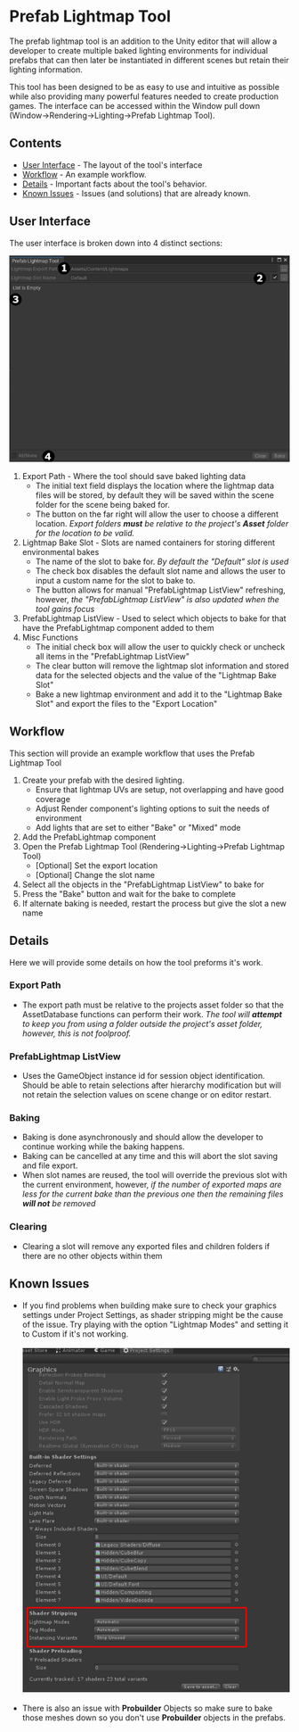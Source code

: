 # Prefab Lightmap Tool

The prefab lightmap tool is an addition to the Unity editor that will allow a developer to create multiple baked lighting environments for individual prefabs that can then later be instantiated in different scenes but retain their lighting information.

This tool has been designed to be as easy to use and intuitive as possible while also providing many powerful features needed to create production games.  The interface can be accessed within the Window pull down (Window->Rendering->Lighting->Prefab Lightmap Tool).

## Contents
* [User Interface](#user-interface "User Interface") - The layout of the tool's interface
* [Workflow](#workflow "Workflow") - An example workflow.
* [Details](#details "Details") - Important facts about the tool's behavior.
* [Known Issues](#known-issues "Known Issues") - Issues (and solutions) that are already known.


## User Interface

The user interface is broken down into 4 distinct sections:

![Graphics Settings](./assets/images/prefablightmaptool.png)

1. Export Path - Where the tool should save baked lighting data
	- The initial text field displays the location where the lightmap data files will be stored, by default they will be saved within the scene folder for the scene being baked for.
	- The button on the far right will allow the user to choose a different location.  *Export folders **must** be relative to the project's **Asset** folder for the location to be valid.*
2. Lightmap Bake Slot - Slots are named containers for storing different environmental bakes
	- The name of the slot to bake for. *By default the "Default" slot is used*
	- The check box disables the default slot name and allows the user to input a custom name for the slot to bake to.
	- The button allows for manual "PrefabLightmap ListView" refreshing, however, *the "PrefabLightmap ListView" is also updated when the tool gains focus*
3. PrefabLightmap ListView - Used to select which objects to bake for that have the PrefabLightmap component added to them
4. Misc Functions
	- The initial check box will allow the user to quickly check or uncheck all items in the "PrefabLightmap ListView"
	- The clear button will remove the lightmap slot information and stored data for the selected objects and the value of the "Lightmap Bake Slot"
	- Bake a new lightmap environment and add it to the "Lightmap Bake Slot" and export the files to the "Export Location"


## Workflow

This section will provide an example workflow that uses the Prefab Lightmap Tool

1. Create your prefab with the desired lighting.
	- Ensure that lightmap UVs are setup, not overlapping and have good coverage
	- Adjust Render component's lighting options to suit the needs of environment
	- Add lights that are set to either "Bake" or "Mixed" mode
2. Add the PrefabLightmap component
3. Open the Prefab Lightmap Tool (Rendering->Lighting->Prefab Lightmap Tool)
	- [Optional] Set the export location
	- [Optional] Change the slot name
4. Select all the objects in the "PrefabLightmap ListView" to bake for
5. Press the "Bake" button and wait for the bake to complete
6. If alternate baking is needed, restart the process but give the slot a new name


## Details

Here we will provide some details on how the tool preforms it's work.

### Export Path

* The export path must be relative to the projects asset folder so that the AssetDatabase functions can perform their work.  *The tool will **attempt** to keep you from using a folder outside the project's asset folder, however, this is not foolproof.*

### PrefabLightmap ListView

* Uses the GameObject instance id for session object identification.   Should be able to retain selections after hierarchy modification but will not retain the selection values on scene change or on editor restart.

### Baking

* Baking is done asynchronously and should allow the developer to continue working while the baking happens.
* Baking can be cancelled at any time and this will abort the slot saving and file export.
* When slot names are reused, the tool will override the previous slot with the current environment, however, *if the number of exported maps are less for the current bake than the previous one then the remaining files **will not** be removed*

### Clearing

* Clearing a slot will remove any exported files and children folders if there are no other objects within them


## Known Issues

* If you find problems when building make sure to check your graphics settings under Project Settings, as shader stripping might be the cause of the issue. Try playing with the option "Lightmap Modes" and setting it to Custom if it's not working. <br/><br/>![Graphics Settings](./assets/images/projectsettings.shaders.png)<br/><br/>
* There is also an issue with **Probuilder** Objects so make sure to bake those meshes down so you don't use **Probuilder** objects in the prefabs.